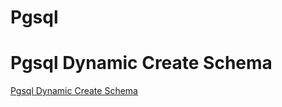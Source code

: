 # Pgsql

# Pgsql Dynamic Create Schema
[Pgsql Dynamic Create Schema](../pgsql/Pgsql-Dynamic-Create-Schema.md ':include')
